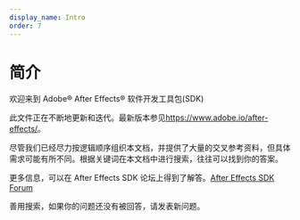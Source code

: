 ```yaml
---
display_name: Intro
order: 7
---
```


# 简介

欢迎来到 Adobe® After Effects® 软件开发工具包(SDK)

此文件正在不断地更新和迭代。最新版本参见<https://www.adobe.io/after-effects/>。

尽管我们已经尽力按逻辑顺序组织本文档，并提供了大量的交叉参考资料，但具体需求可能有所不同。根据关键词在本文档中进行搜索，往往可以找到你的答案。

更多信息，可以在 After Effects SDK 论坛上得到了解答。[After Effects SDK Forum](https://community.adobe.com/t5/after-effects/bd-p/after-effects?page=1&sort=latest_replies&filter=all&topics=label-sdk)

善用搜索，如果你的问题还没有被回答，请发表新问题。
